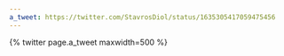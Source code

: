 ```yaml
---
a_tweet: https://twitter.com/StavrosDiol/status/1635305417059475456
---
```


{% twitter page.a_tweet maxwidth=500 %}